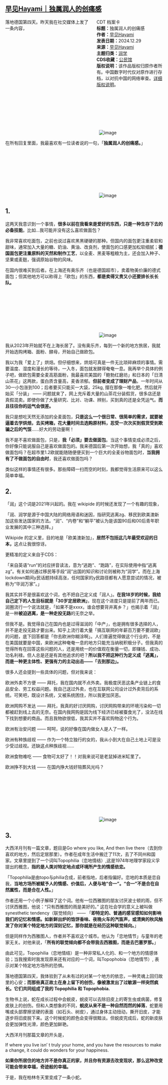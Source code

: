 <!--1735538672000-->
[早见Hayami｜独属润人的创痛感](https://chinadigitaltimes.net/chinese/714485.html)
------

<div style="width:42%;float:right;padding-left:20px;"><div class="su-spoiler su-spoiler-style-fancy su-spoiler-icon-chevron-circle su-spoiler-closed" data-scroll-offset="0" data-anchor-in-url="no"><div class="su-spoiler-title" tabindex="0" role="button"><span class="su-spoiler-icon"></span>CDT 档案卡</div><div class="su-spoiler-content su-u-clearfix su-u-trim"><strong>标题：</strong>独属润人的创痛感<br><strong>作者：</strong><a href="https://chinadigitaltimes.net/space/早见Hayami" target="_blank">早见Hayami</a><br><strong>发表日期：</strong>2024.12.29<br><strong>来源：</strong><a href="https://archive.ph/MvtWE" target="_blank">早见Hayami</a><br><strong>主题归类：</strong><a href="https://chinadigitaltimes.net/space/润学" target="_blank">润学</a><br><strong>CDS收藏：</strong><a href="https://chinadigitaltimes.net/space/%E5%85%AC%E6%B0%91%E9%A6%86" target="_blank" rel="noopener">公民馆</a><br><strong>版权说明：</strong>该作品版权归原作者所有。中国数字时代仅对原作进行存档，以对抗中国的网络审查。<a href="https://chinadigitaltimes.net/chinese/copyright">详细版权说明</a>。</div></div></div><p>落地德国第四天。昨天我在社交媒体上发了一条内容，</p><p><img decoding="async" src="data:image/svg+xml,%3Csvg%20xmlns='http://www.w3.org/2000/svg'%20viewBox='0%200%200%200'%3E%3C/svg%3E" alt="image" data-lazy-src="https://keep.cdt.media/assets/images/f/9/f9df4e09/488a201f.png"><noscript><img decoding="async" src="https://keep.cdt.media/assets/images/f/9/f9df4e09/488a201f.png" alt="image"></noscript></p><p>在所有回复里面，我最喜欢有一位读者说的一句，「<strong>独属润人的创痛感。</strong>」</p><p><img decoding="async" src="data:image/svg+xml,%3Csvg%20xmlns='http://www.w3.org/2000/svg'%20viewBox='0%200%200%200'%3E%3C/svg%3E" alt="image" data-lazy-src="https://keep.cdt.media/assets/images/f/9/f9df4e09/ed5ccbe8.png"><noscript><img decoding="async" src="https://keep.cdt.media/assets/images/f/9/f9df4e09/ed5ccbe8.png" alt="image"></noscript></p><h2>1.</h2><p>这两天我意识到一个事情，<strong>很多以前在我看来是爱好的东西，只是一种生存下去的必备技能</strong>。比如…我可能并没有这么喜欢做面包？</p><p>我非常喜欢吃面包，之前也说过喜欢黑黑硬硬的那种。但国内的面包更注重柔软和甜味，通常加入大量的糖、奶油、黄油、改良剂，使面包的口感更加松软细腻；<strong>德国面包更注重原料的天然和制作工艺</strong>，以全麦、黑麦等粗粮为主，还会加入种子、坚果或麦麸，强调原始谷物的风味。</p><p>在国内很难买到后者。在上海还有奥乐齐（也是德国超市），卖着物美价廉的德式面包；但其他地方可以称得上「欧包」的东西，<strong>都是卖得又贵又小还要排长长长队。</strong></p><p><img decoding="async" src="data:image/svg+xml,%3Csvg%20xmlns='http://www.w3.org/2000/svg'%20viewBox='0%200%200%200'%3E%3C/svg%3E" alt="image" data-lazy-src="https://keep.cdt.media/assets/images/f/9/f9df4e09/74e8cd76.jpeg"><noscript><img decoding="async" src="https://keep.cdt.media/assets/images/f/9/f9df4e09/74e8cd76.jpeg" alt="image"></noscript></p><p>我从2023年开始就不在上海长居了。没有奥乐齐，每到一个新的地方旅居，我就开始选购烤箱、面粉、酵母，开始自己做欧包。</p><p>我以为我「爱上了」烘焙。但仔细想来，烘焙可真是一件无比琐碎麻烦的事情。需要温度、湿度和漫长的等待，一入冬，面包就发酵得奄奄一息。我再举个具体的例子吧，做欧包需要全麦高筋面粉，我最喜欢美国的「鲍勃红磨坊」和日本的「日清山茶花」这两款，蛋白质含量高，麦香浓郁。<strong>但前者变成了理财产品</strong>，一年时间从30一小包涨到100；后者要买只能买一大袋，25kg, 摆在那像一堆化肥。然后就开始买「分装」 —— 问题就来了，网上充斥着大量的山茶花分装假货，很多店还是真假混卖。即使你做了大量研究、比对、功课、辨别，买到真的还是全凭运气。<strong>而且往往你的运气会很差。</strong></p><p>我只是想吃天然无添加的全麦面包，<strong>只是这么一个很日常、很简单的需求，就要被逼着去学烘焙，去买烤箱，花大量时间去选购原材料，忍受一次次买到假货受到欺骗之后的气馁</strong>……好大的劳动量啊！</p><p>我不是不喜欢做面包，只是，<strong>我「必须」要去做面包</strong>。当这个事情变成必须之后，你好像只能说服自己是喜欢做面包的。我来德国后第一次开始想，我「真的」喜欢做面包吗？在超市里1.2欧就能随随便便买到一个巨大的全麦谷物面包时，<strong>当我拥有了不做面包的自由时</strong>，我还喜欢做面包吗？</p><p>类似这样的事情还有很多。那些障碍一扫而空的时刻，我都觉得生活原来可以这么简单幸福。</p><h2>2.</h2><p>「润」这个词是2021年兴起的。我在 wikipide 的时候还发现了一个有趣的现象，</p><p>「润、润学是源于中国大陆的网络用语和迷因，指研究逃离zg、移民到欧美澳新加这些发达国家的方法。“润”、“内卷”和“躺平”被认为是该国90后和00后青年职业发展的其中三种选择。」</p><p>Wikipide 的定义里，目的地是「欧美澳新加」，<strong>居然不包括这几年最受欢迎的日本，</strong>这点让我很惊讶。</p><p>更精准的定义来自于CDS：</p><p>「来自英语“run”的对应拼音读法，意为“逃跑”、“跑路”，在实际使用中指“逃离zg”。有关如何通过移民等手段“润”出国的知识和讨论则被称为“润学”。而在上海lockdown期间y民话题持续高涨，任何国家的y民路径都有人愿意尝试的情况，被称为“华润万家”。」</p><p>我其实并不是很喜欢这个词，也不把自己定义成「润人」。<strong>在我18岁的时候，我给自己定下的人生目标就是「30岁定居欧洲」</strong>，现在这个进度只是提前了两年而已。润圈流行一个说法就是，「如果不是xxxx，谁会想要背井离乡？」也揭示着「润」是一种<strong>被迫逃离，是一种走投无路</strong>的无奈之举。</p><p>但我不是。我觉得自己在国内也是过得滋润的「中产」，也是拥有很多选择的人，并不是走投无路才要出来。知乎上流行着大量「搞互联网的年薪百万要不要润欧」的问题，底下回答都是「你去欧洲你糊涂啊」。人们普遍觉得做这个行业的，不是在美国就要是中国，来欧洲这种奄奄一息的地方只能充当纳税积极分子。但我真的觉得所有在回答这些问题的人，还是用统一的价值观在衡量一切，即赚钱、成功、功名利禄。但人总是还是有其他追求的吧？<strong>所以我不把这种行为定义成「逃离」，而是一种更主体性、更强有力的主动出击——「去到那边」。</strong></p><p>很多人还会提到一些具体的问题，但对我来说：</p><p>欧洲外卖不方便 —— 拜托，我在国内就不点外卖。我极度厌恶这条产业链上的食品安全、劳工权益问题。我自己送过外卖，也在互联网公司设计过外卖背后的系统。可笑吧，既设计系统，又被系统困住，所以我更加厌恶。</p><p>欧洲网购不发达 —— 拜托，我真的好讨厌网购，讨厌网购带来的环境污染和一切都被赶到线上去的无奈。在国内我网购是因为线下经济已经被蚕食光了，没法在线下找到想要的商品。而且我物欲很低，我其实并不喜欢购物这个行为。</p><p>欧洲有治安问题 —— 呵呵，说的好像在国内做女人是人了一样。</p><p>欧洲有种族歧视 —— 作为一个特立独行的女的，我从小到大在自己土地上可是没少受过歧视。还缺这点种族歧视..….</p><p>欧洲食物难吃 —— 食物可太好了！！对我来说可是老鼠掉进米缸里了。</p><p>欧洲挣不到大钱&nbsp;—— 在国内挣大钱好陪葬风光吗？</p><p><img decoding="async" src="data:image/svg+xml,%3Csvg%20xmlns='http://www.w3.org/2000/svg'%20viewBox='0%200%200%200'%3E%3C/svg%3E" alt="image" data-lazy-src="https://keep.cdt.media/assets/images/f/9/f9df4e09/59285575.jpeg"><noscript><img decoding="async" src="https://keep.cdt.media/assets/images/f/9/f9df4e09/59285575.jpeg" alt="image"></noscript></p><h2>3.</h2><p>大西洋月刊有一篇文章，题目是Go where you like, And then live there（去到你喜欢的地方，然后定居那里）。作者在成年生活中搬迁了11次，去了不同州和国家。文章里提到了一个词叫Topophilia（恋地情结）,这是1974年地理学家段义孚提出的概念，<strong>指的是人类对特定地点或环境所产生的情感依恋。</strong></p><p>「Topophilia是由topo与philia合成，前者指地，后者指偏好。恋地的本质是恋自我，<strong>当地方场所被赋予人的情感、价值后，人便与地“合一”。“合一”不是合在自然属性，而是合在人性。</strong>」</p><p>作者还用一个小例子解释了这个词。他有一位西雅图的朋友讨厌波士顿的雨，但不讨厌西雅图，他说：“只有西雅图的雨是美好的。” 这在社会学的意义上被叫做synesthetic tendency（联觉倾向） —— 「<strong>即特定的、普通的感官感知如何影响我们的记忆和情感。如新鲜出炉的馅饼香味、夜晚火车的汽笛声，或清爽的秋风触发了你对某个特定地方的深刻记忆，那你就是在经历这种联觉倾向。</strong>」</p><p>但是同样作为西雅图人，作者并不喜欢这个城市。他认为「恋地情节」与童年的老家无关。对他来说，「<strong>所有的联觉倾向都不会带我去西雅图，而是去巴塞罗那。</strong>」</p><p>由此可见，Topophilia（恋地情结）是一种非常私人化的、和一个地方的情感体验；当我搜索时我发现原来还有对应的一个词，叫Topophobia（恐地情节）, 表示对某个特定地方场所的恐惧。</p><p>落地德国第四天，我体验到了从未有过的对某一个地方的依恋，一种灵魂上回归故里的心安；<strong>而那些真正故土在身上留下的创伤，像被激发出了过敏源一样突然疯长。它们共同组成了我的 Topophilia 和 Topophobia.</strong></p><p>生物书上说，蛇在成长过程中会蜕皮，蜕皮可以去除旧皮上的寄生虫或病菌，修复皮肤上的创伤。但和人类想象的不同，<strong>蜕皮从来不是一种自然而然的掉落</strong>，蛇要用嘴或头部摩擦坚硬的表面（如石头、树皮），通过身体主动扭动，撕开旧皮，才能逐步将旧皮脱下来。这个时候蛇的颜色会变得很黯淡。但蜕皮完成后，蛇的新皮肤会更加弹性光滑，颜色更加鲜艳。</p><p>大西洋月刊那篇文章的开头是，</p><p>If where you live isn’ t truly your home, and you have the resources to make a change, it could do wonders for your happiness.</p><p><strong>如果你所居住的地方并不是你真正的家，并且你有资源去改变现状，那么这种改变可能会带来幸福，奇迹般的幸福。</strong></p><p>于是，我在柏林冬天里变成了一条小蛇。</p><div class="addtoany_share_save_container addtoany_content addtoany_content_bottom"><div class="a2a_kit a2a_kit_size_32 addtoany_list" data-a2a-url="https://chinadigitaltimes.net/chinese/714485.html" data-a2a-title="早见Hayami｜独属润人的创痛感"><a class="a2a_button_facebook" href="https://www.addtoany.com/add_to/facebook?linkurl=https%3A%2F%2Fchinadigitaltimes.net%2Fchinese%2F714485.html&amp;linkname=%E6%97%A9%E8%A7%81Hayami%EF%BD%9C%E7%8B%AC%E5%B1%9E%E6%B6%A6%E4%BA%BA%E7%9A%84%E5%88%9B%E7%97%9B%E6%84%9F" title="Facebook" rel="nofollow noopener" target="_blank"></a><a class="a2a_button_twitter" href="https://www.addtoany.com/add_to/twitter?linkurl=https%3A%2F%2Fchinadigitaltimes.net%2Fchinese%2F714485.html&amp;linkname=%E6%97%A9%E8%A7%81Hayami%EF%BD%9C%E7%8B%AC%E5%B1%9E%E6%B6%A6%E4%BA%BA%E7%9A%84%E5%88%9B%E7%97%9B%E6%84%9F" title="Twitter" rel="nofollow noopener" target="_blank"></a><a class="a2a_button_telegram" href="https://www.addtoany.com/add_to/telegram?linkurl=https%3A%2F%2Fchinadigitaltimes.net%2Fchinese%2F714485.html&amp;linkname=%E6%97%A9%E8%A7%81Hayami%EF%BD%9C%E7%8B%AC%E5%B1%9E%E6%B6%A6%E4%BA%BA%E7%9A%84%E5%88%9B%E7%97%9B%E6%84%9F" title="Telegram" rel="nofollow noopener" target="_blank"></a><a class="a2a_button_reddit" href="https://www.addtoany.com/add_to/reddit?linkurl=https%3A%2F%2Fchinadigitaltimes.net%2Fchinese%2F714485.html&amp;linkname=%E6%97%A9%E8%A7%81Hayami%EF%BD%9C%E7%8B%AC%E5%B1%9E%E6%B6%A6%E4%BA%BA%E7%9A%84%E5%88%9B%E7%97%9B%E6%84%9F" title="Reddit" rel="nofollow noopener" target="_blank"></a><a class="a2a_button_whatsapp" href="https://www.addtoany.com/add_to/whatsapp?linkurl=https%3A%2F%2Fchinadigitaltimes.net%2Fchinese%2F714485.html&amp;linkname=%E6%97%A9%E8%A7%81Hayami%EF%BD%9C%E7%8B%AC%E5%B1%9E%E6%B6%A6%E4%BA%BA%E7%9A%84%E5%88%9B%E7%97%9B%E6%84%9F" title="WhatsApp" rel="nofollow noopener" target="_blank"></a><a class="a2a_button_email" href="https://www.addtoany.com/add_to/email?linkurl=https%3A%2F%2Fchinadigitaltimes.net%2Fchinese%2F714485.html&amp;linkname=%E6%97%A9%E8%A7%81Hayami%EF%BD%9C%E7%8B%AC%E5%B1%9E%E6%B6%A6%E4%BA%BA%E7%9A%84%E5%88%9B%E7%97%9B%E6%84%9F" title="Email" rel="nofollow noopener" target="_blank"></a><a class="a2a_button_copy_link" href="https://www.addtoany.com/add_to/copy_link?linkurl=https%3A%2F%2Fchinadigitaltimes.net%2Fchinese%2F714485.html&amp;linkname=%E6%97%A9%E8%A7%81Hayami%EF%BD%9C%E7%8B%AC%E5%B1%9E%E6%B6%A6%E4%BA%BA%E7%9A%84%E5%88%9B%E7%97%9B%E6%84%9F" title="Copy Link" rel="nofollow noopener" target="_blank"></a><a class="a2a_dd addtoany_share_save addtoany_share" href="https://www.addtoany.com/share"></a></div></div>
